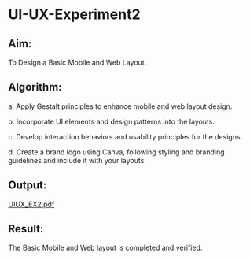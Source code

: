 # UI-UX-Experiment2

## Aim:
To Design a Basic Mobile and Web Layout.
## Algorithm:
a. Apply Gestalt principles to enhance mobile and web layout design.

b. Incorporate UI elements and design patterns into the layouts.

c. Develop interaction behaviors and usability principles for the designs.

d. Create a brand logo using Canva, following styling and branding guidelines and include it with your layouts.
## Output:
[UIUX_EX2.pdf](https://github.com/user-attachments/files/20533008/UIUX_EX2.pdf)

## Result:
The Basic Mobile and Web layout is completed and verified.
